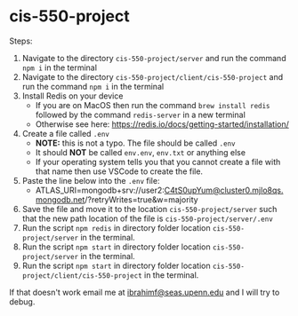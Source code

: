 # cis-550-project

Steps:

 1. Navigate to the directory `cis-550-project/server` and run the command `npm i` in the terminal
 2. Navigate to the directory `cis-550-project/client/cis-550-project` and run the command `npm i` in the terminal
 3. Install Redis on your device
	 - If you are on MacOS then run the command `brew install redis` followed by the command `redis-server` in a new terminal
	 - Otherwise see here: https://redis.io/docs/getting-started/installation/ 
4. Create a file called `.env`
	- **NOTE:** this is not a typo. The file should be called `.env`
	- It should **NOT** be called `env.env`, `env.txt` or anything else
	- If your operating system tells you that you cannot create a file with that name then use VSCode to create the file.
5. Paste the line below into the `.env` file:
	- ATLAS_URI=mongodb+srv://user2:C4tS0upYum@cluster0.mjlo8qs.mongodb.net/?retryWrites=true&w=majority
6. Save the file and move it to the location `cis-550-project/server` such that the new path location of the file is `cis-550-project/server/.env`
7. Run the script `npm redis` in directory folder location `cis-550-project/server` in the terminal.
8. Run the script `npm start` in directory folder location `cis-550-project/server` in the terminal.
9. Run the script `npm start` in directory folder location `cis-550-project/client/cis-550-project` in the terminal.

If that doesn't work email me at ibrahimf@seas.upenn.edu and I will try to debug. 